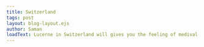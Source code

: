 ```yaml
---
title: Switzerland
tags: post
layout: blog-layout.ejs
author: Saman
loadText: Lucerne in Switzerland will gives you the feeling of medival old town setting. Famous for its natural beauty. 
---
```

  
